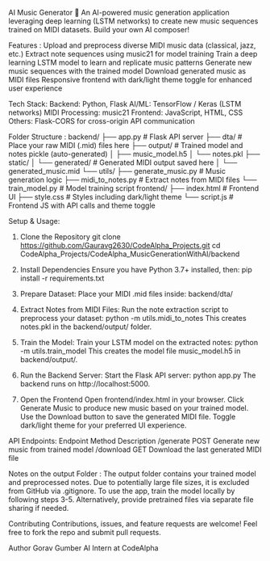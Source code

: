 AI Music Generator 🎵
An AI-powered music generation application leveraging deep learning (LSTM networks) to create new music sequences trained on MIDI datasets. Build your own AI composer!

Features :
Upload and preprocess diverse MIDI music data (classical, jazz, etc.)
Extract note sequences using music21 for model training
Train a deep learning LSTM model to learn and replicate music patterns
Generate new music sequences with the trained model
Download generated music as MIDI files
Responsive frontend with dark/light theme toggle for enhanced user experience

Tech Stack:
Backend: Python, Flask
AI/ML: TensorFlow / Keras (LSTM networks)
MIDI Processing: music21
Frontend: JavaScript, HTML, CSS
Others: Flask-CORS for cross-origin API communication

Folder Structure :
backend/
├── app.py               # Flask API server
├── dta/                 # Place your raw MIDI (.mid) files here
├── output/              # Trained model and notes pickle (auto-generated)
│   ├── music_model.h5
│   └── notes.pkl
├── static/
│   └── generated/       # Generated MIDI output saved here
│       └── generated_music.mid
└── utils/
    ├── generate_music.py  # Music generation logic
    ├── midi_to_notes.py   # Extract notes from MIDI files
    └── train_model.py     # Model training script
frontend/
├── index.html            # Frontend UI
├── style.css             # Styles including dark/light theme
└── script.js             # Frontend JS with API calls and theme toggle

Setup & Usage:
1. Clone the Repository
git clone https://github.com/Gauravg2630/CodeAlpha_Projects.git
cd CodeAlpha_Projects/CodeAlpha_MusicGenerationWithAI/backend

2. Install Dependencies
Ensure you have Python 3.7+ installed, then:
pip install -r requirements.txt

3. Prepare Dataset:
Place your MIDI .mid files inside:
backend/dta/

4. Extract Notes from MIDI Files:
Run the note extraction script to preprocess your dataset:
python -m utils.midi_to_notes
This creates notes.pkl in the backend/output/ folder.

5. Train the Model:
Train your LSTM model on the extracted notes:
python -m utils.train_model
This creates the model file music_model.h5 in backend/output/.

6. Run the Backend Server:
Start the Flask API server:
python app.py
The backend runs on http://localhost:5000.

7. Open the Frontend
Open frontend/index.html in your browser.
Click Generate Music to produce new music based on your trained model.
Use the Download button to save the generated MIDI file.
Toggle dark/light theme for your preferred UI experience.

API Endpoints:
Endpoint	Method	Description
/generate	POST	Generate new music from trained model
/download	GET	Download the last generated MIDI file

Notes on the output Folder :
The output folder contains your trained model and preprocessed notes.
Due to potentially large file sizes, it is excluded from GitHub via .gitignore.
To use the app, train the model locally by following steps 3-5.
Alternatively, provide pretrained files via separate file sharing if needed.

Contributing
Contributions, issues, and feature requests are welcome!
Feel free to fork the repo and submit pull requests.

Author
Gorav Gumber
AI Intern at CodeAlpha
